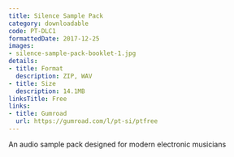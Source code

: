 ```yaml
---
title: Silence Sample Pack
category: downloadable
code: PT-DLC1
formattedDate: 2017-12-25
images:
- silence-sample-pack-booklet-1.jpg
details: 
- title: Format
  description: ZIP, WAV
- title: Size
  description: 14.1MB
linksTitle: Free
links:
- title: Gumroad
  url: https://gumroad.com/l/pt-si/ptfree
---
```


An audio sample pack designed for modern electronic musicians